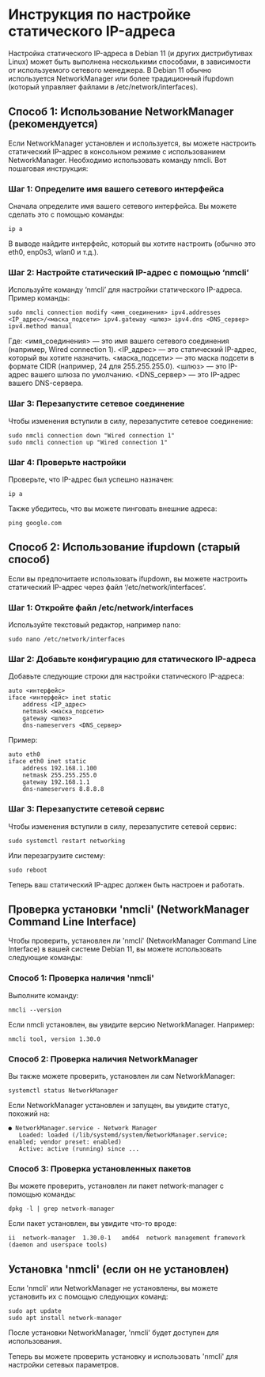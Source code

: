 # Инструкция по настройке статического IP-адреса
Настройка статического IP-адреса в Debian 11 (и других дистрибутивах Linux) может быть выполнена несколькими способами, в зависимости от используемого сетевого менеджера. В Debian 11 обычно используется NetworkManager или более традиционный ifupdown (который управляет файлами в /etc/network/interfaces).

## Способ 1: Использование NetworkManager (рекомендуется)
Если NetworkManager установлен и используется, вы можете настроить статический IP-адрес в консольном режиме с использованием NetworkManager. Необходимо использовать команду nmcli. Вот пошаговая инструкция:

### Шаг 1: Определите имя вашего сетевого интерфейса
Сначала определите имя вашего сетевого интерфейса. Вы можете сделать это с помощью команды:
```
ip a
```
В выводе найдите интерфейс, который вы хотите настроить (обычно это eth0, enp0s3, wlan0 и т.д.).

### Шаг 2: Настройте статический IP-адрес с помощью ‘nmcli’
Используйте команду ‘nmcli’ для настройки статического IP-адреса. Пример команды:
```
sudo nmcli connection modify <имя_соединения> ipv4.addresses <IP_адрес>/<маска_подсети> ipv4.gateway <шлюз> ipv4.dns <DNS_сервер> ipv4.method manual
```

Где:
<имя_соединения> — это имя вашего сетевого соединения (например, Wired connection 1).
<IP_адрес> — это статический IP-адрес, который вы хотите назначить.
<маска_подсети> — это маска подсети в формате CIDR (например, 24 для 255.255.255.0).
<шлюз> — это IP-адрес вашего шлюза по умолчанию.
<DNS_сервер> — это IP-адрес вашего DNS-сервера.

### Шаг 3: Перезапустите сетевое соединение
Чтобы изменения вступили в силу, перезапустите сетевое соединение:
```
sudo nmcli connection down "Wired connection 1"
sudo nmcli connection up "Wired connection 1"
```
### Шаг 4: Проверьте настройки
Проверьте, что IP-адрес был успешно назначен:
```
ip a
```
Также убедитесь, что вы можете пинговать внешние адреса:
```
ping google.com
```
## Способ 2: Использование ifupdown (старый способ)
Если вы предпочитаете использовать ifupdown, вы можете настроить статический IP-адрес через файл ‘/etc/network/interfaces’.

### Шаг 1: Откройте файл /etc/network/interfaces
Используйте текстовый редактор, например nano:	
```
sudo nano /etc/network/interfaces
```
### Шаг 2: Добавьте конфигурацию для статического IP-адреса
Добавьте следующие строки для настройки статического IP-адреса:
```
auto <интерфейс>
iface <интерфейс> inet static
    address <IP_адрес>
    netmask <маска_подсети>
    gateway <шлюз>
    dns-nameservers <DNS_сервер>
```        
Пример:
```
auto eth0
iface eth0 inet static
    address 192.168.1.100
    netmask 255.255.255.0
    gateway 192.168.1.1
    dns-nameservers 8.8.8.8
```
### Шаг 3: Перезапустите сетевой сервис
Чтобы изменения вступили в силу, перезапустите сетевой сервис:
```
sudo systemctl restart networking
```
Или перезагрузите систему:
```
sudo reboot
```    
Теперь ваш статический IP-адрес должен быть настроен и работать.	

## Проверка установки 'nmcli' (NetworkManager Command Line Interface)
Чтобы проверить, установлен ли 'nmcli' (NetworkManager Command Line Interface) в вашей системе Debian 11, вы можете использовать следующие команды:

### Способ 1: Проверка наличия 'nmcli'
Выполните команду:
```
nmcli --version
```    
Если nmcli установлен, вы увидите версию NetworkManager. Например:
```
nmcli tool, version 1.30.0
```
### Способ 2: Проверка наличия NetworkManager
Вы также можете проверить, установлен ли сам NetworkManager:
```
systemctl status NetworkManager
```
Если NetworkManager установлен и запущен, вы увидите статус, похожий на:
```
● NetworkManager.service - Network Manager
   Loaded: loaded (/lib/systemd/system/NetworkManager.service; enabled; vendor preset: enabled)
   Active: active (running) since ...
```
### Способ 3: Проверка установленных пакетов
Вы можете проверить, установлен ли пакет network-manager с помощью команды:
```
dpkg -l | grep network-manager
```    
Если пакет установлен, вы увидите что-то вроде:
```
ii  network-manager  1.30.0-1   amd64  network management framework (daemon and userspace tools)
```
## Установка 'nmcli' (если он не установлен)	
Если 'nmcli' или NetworkManager не установлены, вы можете установить их с помощью следующих команд:
```
sudo apt update
sudo apt install network-manager
```
После установки NetworkManager, 'nmcli' будет доступен для использования.

Теперь вы можете проверить установку и использовать 'nmcli' для настройки сетевых параметров.	
